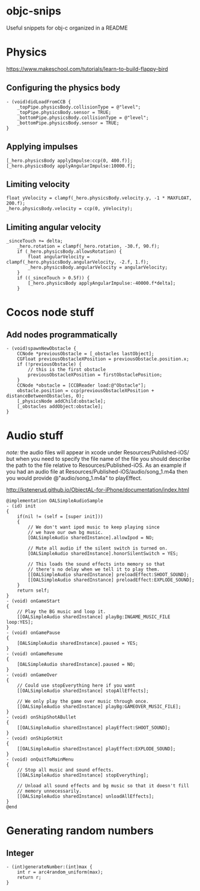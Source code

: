 # objc-snips
Useful snippets for obj-c organized in a README

# Physics
https://www.makeschool.com/tutorials/learn-to-build-flappy-bird

## Configuring the physics body

```obj-c
- (void)didLoadFromCCB {
    _topPipe.physicsBody.collisionType = @"level";
    _topPipe.physicsBody.sensor = TRUE;
    _bottomPipe.physicsBody.collisionType = @"level";
    _bottomPipe.physicsBody.sensor = TRUE;
}
```

## Applying impulses
```obj-c
[_hero.physicsBody applyImpulse:ccp(0, 400.f)];
[_hero.physicsBody applyAngularImpulse:10000.f];
```

## Limiting velocity
```obj-c
float yVelocity = clampf(_hero.physicsBody.velocity.y, -1 * MAXFLOAT, 200.f);
_hero.physicsBody.velocity = ccp(0, yVelocity);
```

## Limiting angular velocity
```obj-c
_sinceTouch += delta;
    _hero.rotation = clampf(_hero.rotation, -30.f, 90.f);
    if (_hero.physicsBody.allowsRotation) {
        float angularVelocity = clampf(_hero.physicsBody.angularVelocity, -2.f, 1.f);
        _hero.physicsBody.angularVelocity = angularVelocity;
    }
    if ((_sinceTouch > 0.5f)) {
        [_hero.physicsBody applyAngularImpulse:-40000.f*delta];
    }
```

# Cocos node stuff

## Add nodes programmatically
```obj-c
- (void)spawnNewObstacle {
    CCNode *previousObstacle = [_obstacles lastObject];
    CGFloat previousObstacleXPosition = previousObstacle.position.x;
    if (!previousObstacle) {
        // this is the first obstacle
        previousObstacleXPosition = firstObstaclePosition;
    }
    CCNode *obstacle = [CCBReader load:@"Obstacle"];
    obstacle.position = ccp(previousObstacleXPosition + distanceBetweenObstacles, 0);
    [_physicsNode addChild:obstacle];
    [_obstacles addObject:obstacle];
}
```

# Audio stuff

_note:_ the audio files will appear in xcode under Resources/Published-iOS/ but when you need to specify the file name of the file you should describe the path to the file relative to Resources/Published-iOS. As an example if you had an audio file at Resources/Published-iOS/audio/song_1.m4a then you would provide @"audio/song_1.m4a" to playEffect.

http://kstenerud.github.io/ObjectAL-for-iPhone/documentation/index.html
```obj-c
@implementation OALSimpleAudioSample
- (id) init
{
    if(nil != (self = [super init]))
    {
        // We don't want ipod music to keep playing since
        // we have our own bg music.
        [OALSimpleAudio sharedInstance].allowIpod = NO;
        
        // Mute all audio if the silent switch is turned on.
        [OALSimpleAudio sharedInstance].honorSilentSwitch = YES;
        
        // This loads the sound effects into memory so that
        // there's no delay when we tell it to play them.
        [[OALSimpleAudio sharedInstance] preloadEffect:SHOOT_SOUND];
        [[OALSimpleAudio sharedInstance] preloadEffect:EXPLODE_SOUND];
    }
    return self;
}
- (void) onGameStart
{
    // Play the BG music and loop it.
    [[OALSimpleAudio sharedInstance] playBg:INGAME_MUSIC_FILE loop:YES];
}
- (void) onGamePause
{
    [OALSimpleAudio sharedInstance].paused = YES;
}
- (void) onGameResume
{
    [OALSimpleAudio sharedInstance].paused = NO;
}
- (void) onGameOver
{
    // Could use stopEverything here if you want
    [[OALSimpleAudio sharedInstance] stopAllEffects];
    
    // We only play the game over music through once.
    [[OALSimpleAudio sharedInstance] playBg:GAMEOVER_MUSIC_FILE];
}
- (void) onShipShotABullet
{
    [[OALSimpleAudio sharedInstance] playEffect:SHOOT_SOUND];
}
- (void) onShipGotHit
{
    [[OALSimpleAudio sharedInstance] playEffect:EXPLODE_SOUND];
}
- (void) onQuitToMainMenu
{
    // Stop all music and sound effects.
    [[OALSimpleAudio sharedInstance] stopEverything];   
    
    // Unload all sound effects and bg music so that it doesn't fill
    // memory unnecessarily.
    [[OALSimpleAudio sharedInstance] unloadAllEffects];
}
@end
```

# Generating random numbers

## Integer
```obj-c
- (int)generateNumber:(int)max {
    int r = arc4random_uniform(max);
    return r;
}
```
